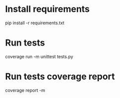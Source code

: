 # Install requirements  
pip install -r requirements.txt  
  
# Run tests  
coverage run -m unittest tests.py  

# Run tests coverage report  
coverage report -m  